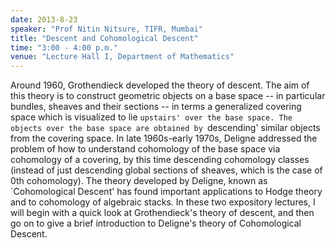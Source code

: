 ```yaml
---
date: 2013-8-23
speaker: "Prof Nitin Nitsure, TIFR, Mumbai"
title: "Descent and Cohomological Descent"
time: "3:00 - 4:00 p.m." 
venue: "Lecture Hall I, Department of Mathematics"
---
```

Around 1960, Grothendieck developed the theory of descent. The aim of this theory is to construct geometric objects on a base space -- in particular bundles, sheaves and their sections -- in terms a generalized covering space which is visualized to lie `upstairs' over the base space. The objects over the base space are obtained by `descending' similar objects from the covering space. In late 1960s-early 1970s, Deligne addressed the problem of how to understand cohomology of the base space via cohomology of a covering, by this time descending cohomology classes (instead of just descending global sections of sheaves, which is the case of 0th cohomology). The theory developed by Deligne, known as `Cohomological Descent' has found important applications to Hodge theory and to cohomology of algebraic stacks. In these two expository lectures, I will begin with a quick look at Grothendieck's theory of descent, and then go on to give a brief introduction to Deligne's theory of Cohomological Descent.
